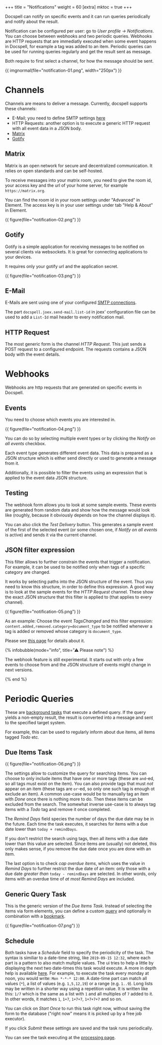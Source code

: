 +++
title = "Notifications"
weight = 60
[extra]
mktoc = true
+++

Docspell can notify on specific events and it can run queries
periodically and notify about the result.

Notification can be configured per user: go to *User profile →
Notifications*. You can choose between webhooks and two periodic
queries. Webhooks are HTTP requests that are immediatly executed when
some event happens in Docspell, for example a tag was added to an
item. Periodic queries can be used for running queries regularly and
get the result sent as message.

Both require to first select a channel, for how the message should be
sent.

{{ imgnormal(file="notification-01.png", width="250px") }}

# Channels

Channels are means to deliver a message. Currently, docspell supports
these channels:

- E-Mail; you need to define SMTP settings
  [here](@/docs/webapp/emailsettings.md#smtp-settings)
- HTTP Requests: another option is to execute a generic HTTP request
  with all event data in a JSON body.
- [Matrix](https://matrix.org)
- [Gotify](https://gotify.net)

## Matrix

Matrix is an open network for secure and decentralized communication.
It relies on open standards and can be self-hosted.

To receive messages into your matrix room, you need to give the room
id, your access key and the url of your home server, for example
`https://matrix.org`.

You can find the room id in your room settings under "Advanced" in
Element. The access key is in your user settings under tab "Help &
About" in Element.

{{ figure(file="notification-02.png") }}

## Gotify

Gotify is a simple application for receiving messages to be notified
on several clients via websockets. It is great for connecting
applications to your devices.

It requires only your gotify url and the application secret.

{{ figure(file="notification-03.png") }}


## E-Mail

E-Mails are sent using one of your configured [SMTP
connections](@/docs/webapp/emailsettings.md#smtp-settings).

The part `docspell.joex.send-mail.list-id` in joex' configuration file
can be used to add a `List-Id` mail header to every notification mail.

## HTTP Request

The most generic form is the channel *HTTP Request*. This just sends a
POST request to a configured endpoint. The requests contains a JSON
body with the event details.

# Webhooks

Webhooks are http requests that are generated on specific events in
Docspell.

## Events

You need to choose which events you are interested in.

{{ figure(file="notification-04.png") }}

You can do so by selecting multiple event types or by clicking the
*Notify on all events* checkbox.

Each event type generates different event data. This data is prepared
as a JSON structure which is either send directly or used to generate
a message from it.

Additionally, it is possible to filter the events using an expression
that is applied to the event data JSON structure.

## Testing

The webhook form allows you to look at some sample events. These
events are generated from random data and show how the message would
look like (roughly, because it obviously depends on how the channel
displays it).

You can also click the *Test Delivery* button. This generates a sample
event of the first of the selected event (or some chosen one, if
*Notify on all events* is active) and sends it via the current
channel.

## JSON filter expression

This filter allows to further constrain the events that trigger a
notification. For example, it can be used to be notified only when
tags of a specific category are changed.

It works by selecting paths into the JSON structure of the event. Thus
you need to know this structure, in order to define this expression. A
good way is to look at the sample events for the *HTTP Request*
channel. These show the exact JSON structure that this filter is
applied to (that applies to every channel).

{{ figure(file="notification-05.png") }}

As an example: Choose the event *TagsChanged* and this filter
expression: `content.added,removed.category=document_type` to be
notified whenever a tag is added or removed whose category is
`document_type`.

Please see [this page](@/docs/jsonminiquery/_index.md) for details
about it.

{% infobubble(mode="info", title="⚠ Please note") %}

The webhook feature is still experimental. It starts out with only a
few events to choose from and the JSON structure of events might
change in next versions.

{% end %}

# Periodic Queries

These are [background tasks](@/docs/joex/_index.md) that execute a
defined query. If the query yields a non-empty result, the result is
converted into a message and sent to the specified target system.

For example, this can be used to regularly inform about due items, all
items tagged *Todo* etc.

## Due Items Task

{{ figure(file="notification-06.png") }}

The settings allow to customize the query for searching items. You can
choose to only include items that have one or more tags (these are
`and`-ed, so all tags must exist on the item). You can also provide
tags that must *not* appear on an item (these tags are `or`-ed, so
only one such tag is enough ot exclude an item). A common use-case
would be to manually tag an item with *Done* once there is nothing
more to do. Then these items can be excluded from the search. The
somewhat inverse use-case is to always tag items with a *Todo* tag and
remove it once completed.

The *Remind Days* field species the number of days the due date may be
in the future. Each time the task executes, it searches for items with
a due date lower than `today + remindDays`.

If you don't restrict the search using tags, then all items with a due
date lower than this value are selected. Since items are (usually) not
deleted, this only makes sense, if you remove the due date once you
are done with an item.

The last option is to check *cap overdue items*, which uses the value
in *Remind Days* to further restrict the due date of an item: only
those with a due date *greater than* `today - remindDays` are
selected. In other words, only items with an overdue time of *at most*
*Remind Days* are included.

## Generic Query Task

This is the generic version of the *Due Items Task*. Instead of
selecting the items via form elements, you can define a custom
[query](@/docs/query/_index.md) and optionally in combination with a
[bookmark](@/docs/webapp/bookmarks.md).

{{ figure(file="notification-07.png") }}

## Schedule

Both tasks have a *Schedule* field to specify the periodicity of the
task. The syntax is similiar to a date-time string, like `2019-09-15
12:32`, where each part is a pattern to also match multple values. The
ui tries to help a little by displaying the next two date-times this
task would execute. A more in depth help is available
[here](https://github.com/eikek/calev#what-are-calendar-events). For
example, to execute the task every monday at noon, you would write:
`Mon *-*-* 12:00`. A date-time part can match all values (`*`), a list
of values (e.g. `1,5,12,19`) or a range (e.g. `1..9`). Long lists may
be written in a shorter way using a repetition value. It is written
like this: `1/7` which is the same as a list with `1` and all
multiples of `7` added to it. In other words, it matches `1`, `1+7`,
`1+7+7`, `1+7+7+7` and so on.

You can click on *Start Once* to run this task right now, without
saving the form to the database ("right now" means it is picked up by
a free job executor).

If you click *Submit* these settings are saved and the task runs
periodically.

You can see the task executing at the [processing
page](@/docs/webapp/processing.md).
